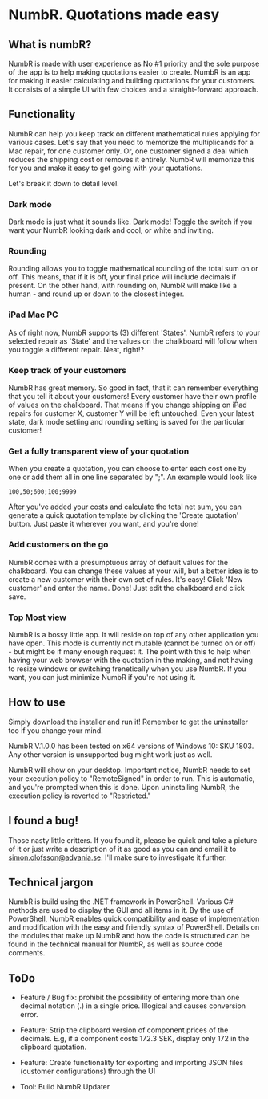 

# NumbR. Quotations made easy


## What is numbR?

NumbR is made with user experience as No #1 priority and the sole purpose of the app is to help making quotations easier to create. NumbR is an app for making it easier calculating and building quotations for your customers.
It consists of a simple UI with few choices and a straight-forward approach.

## Functionality

NumbR can help you keep track on different mathematical rules applying for various cases. Let's say that you 
need to memorize the multiplicands for a Mac repair, for one customer only. Or, one customer signed a deal which reduces 
the shipping cost or removes it entirely. NumbR will memorize this for you and make it easy to get going with your quotations.

Let's break it down to detail level.

###	Dark mode
	
Dark mode is just what it sounds like. Dark mode! Toggle the switch if you want your NumbR looking dark and cool, 
or white and inviting.

###	Rounding

Rounding allows you to toggle mathematical rounding of the total sum on or off. This means, that if it is off, your final price will include decimals if present. On the other hand, with rounding on, NumbR will make like a human - and round up or down to the closest integer.

###	iPad Mac PC

As of right now, NumbR supports (3) different 'States'. NumbR refers to your selected repair as 'State' and the values on the chalkboard will follow when you toggle a different repair. Neat, right!? 

###	Keep track of your customers

NumbR has great memory. So good in fact, that it can remember everything that you tell it about your customers!
Every customer have their own profile of values on the chalkboard. That means if you change shipping on iPad repairs for customer X, customer Y will be left untouched. Even your latest state, dark mode setting and rounding setting is saved for the particular customer! 

###	Get a fully transparent view of your quotation

When you create a quotation, you can choose to enter each cost one by one or add them all in one line separated by ";". An example would look like 

	100,50;600;100;9999

After you've added your costs and calculate the total net sum, you can generate a quick quotation template by clicking the 'Create quotation' button. Just paste it wherever you want, and you're done! 

###	Add customers on the go

NumbR comes with a presumptuous array of default values for the chalkboard. You can change these values at your will, but a better idea is to create a new customer with their own set of rules. It's easy! Click 'New customer' and enter the name. Done! Just edit the chalkboard and click save.

###	Top Most view 
	
NumbR is a bossy little app. It will reside on top of any other application you have open. This mode is currently 
not mutable (cannot be turned on or off) - but might be if many enough request it. 
The point with this to help when having your web browser with the quotation in the making, and not having to resize windows or switching frenetically when you use NumbR. If you want, you can just minimize NumbR if you're not using it. 

## How to use

Simply download the installer and run it! Remember to get the uninstaller too if you change your mind.

NumbR V.1.0.0 has been tested on x64 versions of Windows 10: SKU 1803. Any other version is unsupported bug might work just as well.

NumbR will show on your desktop. Important notice, NumbR needs to set your execution policy to "RemoteSigned" in order to run. This is automatic, and you're prompted when this is done. 
Upon uninstalling NumbR, the execution policy is reverted to "Restricted."

## I found a bug! 

Those nasty little critters. If you found it, please be quick and take a picture of it or just write a description of it as good as you can and email it to simon.olofsson@advania.se. 
I'll make sure to investigate it further. 

## Technical jargon

NumbR is build using the .NET framework in PowerShell. Various C# methods are used to display the GUI and all items in it. By the use of PowerShell, NumbR enables quick compatibility and ease of implementation and modification with the easy and friendly syntax of PowerShell. Details on the modules that make up NumbR and how the code is structured can be found in the technical manual for NumbR, as well as source code comments.


## ToDo

* Feature / Bug fix: prohibit the possibility of entering more than one decimal notation (.) in a single price. Illogical and causes conversion error.

* Feature: Strip the clipboard version of component prices of the decimals. E.g, if a component costs 172.3 SEK, display only 172 in the clipboard quotation.

* Feature: Create functionality for exporting and importing JSON files (customer configurations) through the UI

* Tool: Build NumbR Updater
